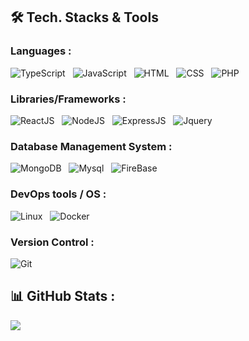 ## 🛠 Tech. Stacks & Tools

### Languages :

<img alt="TypeScript" src="https://img.shields.io/badge/typescript-%23007ACC.svg?&style=for-the-badge&logo=typescript&logoColor=white" />&nbsp;&nbsp;
<img alt="JavaScript" src="https://img.shields.io/badge/javascript-%23323330.svg?style=for-the-badge&logo=javascript&logoColor=%23F7DF1E" />&nbsp;&nbsp;
<img alt="HTML" src="https://img.shields.io/badge/html5%20-%23E34F26.svg?&style=for-the-badge&logo=html5&logoColor=white" />&nbsp;&nbsp;
<img alt="CSS" src="https://img.shields.io/badge/css3%20-%231572B6.svg?&style=for-the-badge&logo=css3&logoColor=white" />&nbsp;&nbsp;
<img alt="PHP" src="https://img.shields.io/badge/php-%23777BB4.svg?style=for-the-badge&logo=php&logoColor=white" />&nbsp;&nbsp;

### Libraries/Frameworks :

<img alt="ReactJS" src="https://img.shields.io/badge/react_JS%20-%2320232a.svg?&style=for-the-badge&logo=react&logoColor=%2361DAFB" />&nbsp;&nbsp;
<img alt="NodeJS" src="https://img.shields.io/badge/node.js-339933?style=for-the-badge&logo=node.js&logoColor=white" />&nbsp;&nbsp;
<img alt="ExpressJS" src="https://img.shields.io/badge/express.js-%23404d59.svg?style=for-the-badge&logo=express&logoColor=%2361DAFB" />&nbsp;&nbsp;
<img alt="Jquery" src="https://img.shields.io/badge/jquery-%230769AD.svg?style=for-the-badge&logo=jquery&logoColor=white" />&nbsp;&nbsp;
<!--<img alt="Bootstrap" src="https://img.shields.io/badge/bootstrap-%238511FA.svg?style=for-the-badge&logo=bootstrap&logoColor=white" />&nbsp;&nbsp;-->

### Database Management System :

<img alt="MongoDB" src ="https://img.shields.io/badge/MongoDB-%234ea94b.svg?&style=for-the-badge&logo=mongodb&logoColor=white" />&nbsp;&nbsp;
<img alt="Mysql" src ="https://img.shields.io/badge/mysql-%2300f.svg?style=for-the-badge&logo=mysql&logoColor=white" />&nbsp;&nbsp;
<img alt="FireBase" src ="https://img.shields.io/badge/firebase-f5ad42.svg?style=for-the-badge&logo=firebase&logoColor=white" />&nbsp;&nbsp;

### DevOps tools / OS :

<img alt="Linux" src="https://img.shields.io/badge/Linux-FCC624?style=for-the-badge&logo=linux&logoColor=black" />&nbsp;&nbsp;
<img alt="Docker" src="https://img.shields.io/badge/docker-%230db7ed.svg?style=for-the-badge&logo=docker&logoColor=white" />&nbsp;&nbsp;

### Version Control :

<img alt="Git" src="https://img.shields.io/badge/git%20-%23F05033.svg?&style=for-the-badge&logo=git&logoColor=white" />&nbsp;&nbsp;

## 📊 GitHub Stats :
![](https://github-readme-streak-stats.herokuapp.com/?user=luanolidev&theme=radical&hide_border=true)<br/>
